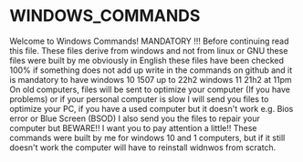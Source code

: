 # WINDOWS_COMMANDS
Welcome to Windows Commands!
MANDATORY !!! Before continuing read this file.
These files derive from windows and not from linux or GNU these files were built by me obviously in English these files have been checked 100% if something does not add up write in the commands on github and it is mandatory to have windows 10 1507 up to 22h2 windows 11 21h2 at 11pm On old computers, files will be sent to optimize your computer (If you have problems) or if your personal computer is slow I will send you files to optimize your PC, if you have a used computer but it doesn't work e.g. Bios error or Blue Screen (BSOD) I also send you the files to repair your computer but BEWARE!! I want you to pay attention a little!! These commands were built by me for windows 10 and 1 computers, but if it still doesn't work the computer will have to reinstall widnwos from scratch.
